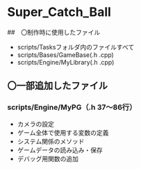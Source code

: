 # Super_Catch_Ball
##　〇制作時に使用したファイル
- scripts/Tasksフォルダ内のファイルすべて
- scripts/Bases/GameBase(.h .cpp)
- scripts/Engine/MyLibrary(.h .cpp)
## 〇一部追加したファイル
### scripts/Engine/MyPG（.h 37～86行）
- カメラの設定
- ゲーム全体で使用する変数の定義
- システム関係のメソッド
- ゲームデータの読み込み・保存
- デバッグ用関数の追加
